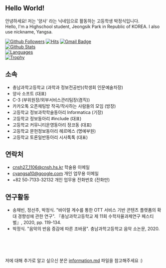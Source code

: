 ## Hello World! 
안녕하세요! 저는 '양사' 라는 닉네임으로 활동하는 고등학생 박정식입니다.<br>
Hello, I'm a Highschool student, Jeongsik Park in Republic of KOREA. I also use nickname, Yangsa.


[![Github Followers](https://img.shields.io/github/followers/sat0317?color=009300&label=Github%20Followers&style=for-the-badge)](https://github.com/sat0317?tab=followers)
[![Hits](https://hits.seeyoufarm.com/api/count/incr/badge.svg?url=https%3A%2F%2Fgithub.com%2Fsat0317)](https://github.com/sat0317)
[![Gmail Badge](https://img.shields.io/badge/-Gmail-d14836?style=flat-square&logo=Gmail&logoColor=white&link=mailto:cyangsa10@gmail.com)](mailto:cyangsa10@gmail.com)
<br>
[![Github Stats](https://github-readme-stats.vercel.app/api?username=sat0317&title_color=009300)](https://github.com/sat0317)<br>
[![Languages](https://github-readme-stats.vercel.app/api/top-langs/?username=sat0317&layout=compact&langs_count=10&title_color=009300)](https://github.com/anuraghazra/github-readme-stats)<br>
[![Trophy](https://github-profile-trophy.vercel.app/?username=sat0317&theme=chalk&row=1&column=5)](https://github.com/ryo-ma/github-profile-trophy)
<br>

## 소속
* 충남과학고등학교 (과학과 정보전공반)(학생회 인문예술차장)
* 양사 소프트 (대표)
* C-3 (부위원장/외부서비스관리팀장(겸직))
* 카카오톡 오픈채팅방 작곡/작사하는 사람들의 모임 (방장)
* 고등학교 정보과학학술동아리 Informatica (기장)
* 고등학교 정보동아리 #include (대표)
* 고등학교 커뮤니티운영동아리 정코동 (대표)
* 고등학교 문헌정보동아리 헤르메스 (명예부원)
* 고등학교 토론일반동아리 시사톡톡 (대표)

## 연락처
* cnsh27_1106@cnsh.hs.kr 학술용 이메일
* cyangsa10@google.com 개인 업무용 이메일
* +82 50-7133-32132 개인 업무용 전화번호 (전화만)


## 연구활동
* 송채빈, 정선주, 박정식. "바이럴 계수를 통한 OTT 서비스 기반 콘텐츠 플랫폼의 확대 경향성에 관한 연구". 『충남과학고등학교 제 11회 수학자율과제연구 페스티벌』, 2020, pp. 119-134.  
* 박정식. "음악의 반음 증감에 따른 조바꿈". 충남과학고등학교 음악 소논문, 2020.

<br><br><br><br>
저에 대해 추가로 알고 싶으신 분은 [information.md](information.md) 파일을 참고해주세요 :)
